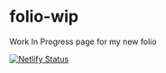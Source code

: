 # folio-wip
Work In Progress page for my new folio

[![Netlify Status](https://api.netlify.com/api/v1/badges/5f51144a-7992-42fe-913b-d059359cc981/deploy-status)](https://app.netlify.com/sites/folio-wip/deploys)

